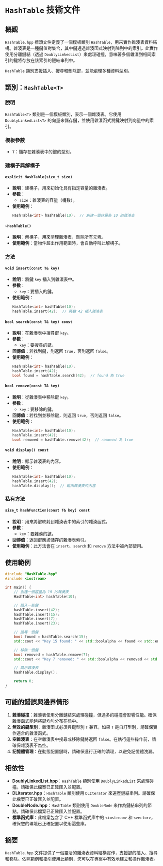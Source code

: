 # `HashTable` 技術文件

## 概觀

`HashTable.hpp` 標頭文件定義了一個模板類別 `HashTable`，用來實作雜湊表資料結構。雜湊表是一種鍵值對集合，其中鍵通過雜湊函式映射到陣列中的索引。此實作使用分離鏈結（透過 `DoublyLinkedList`）來處理碰撞，意味著多個雜湊到相同索引的鍵將存放在該索引的鏈結串列中。

`HashTable` 類別支援插入、搜尋和刪除鍵，並能處理多種資料型別。

## 類別：`HashTable<T>`

### 說明
`HashTable<T>` 類別是一個模板類別，表示一個雜湊表。它使用 `DoublyLinkedList<T>` 的向量來儲存鍵，並使用雜湊函式將鍵映射到向量中的索引。

### 模板參數
- `T`：儲存在雜湊表中的鍵的型別。

### 建構子與解構子

#### `explicit HashTable(size_t size)`
- **說明**：建構子，用來初始化具有指定容量的雜湊表。
- **參數**：
  - `size`：雜湊表的容量（桶數）。
- **使用範例**：
  ```cpp
  HashTable<int> hashTable(10);  // 創建一個容量為 10 的雜湊表
  ```

#### `~HashTable()`
- **說明**：解構子，用來清理雜湊表，刪除所有元素。
- **使用範例**：當物件超出作用範圍時，會自動呼叫此解構子。

### 方法

#### `void insert(const T& key)`
- **說明**：將鍵 `key` 插入到雜湊表中。
- **參數**：
  - `key`：要插入的鍵。
- **使用範例**：
  ```cpp
  HashTable<int> hashTable(10);
  hashTable.insert(42);  // 將鍵 42 插入雜湊表
  ```

#### `bool search(const T& key) const`
- **說明**：在雜湊表中搜尋鍵 `key`。
- **參數**：
  - `key`：要搜尋的鍵。
- **回傳值**：若找到鍵，則返回 `true`，否則返回 `false`。
- **使用範例**：
  ```cpp
  HashTable<int> hashTable(10);
  hashTable.insert(42);
  bool found = hashTable.search(42);  // found 為 true
  ```

#### `bool remove(const T& key)`
- **說明**：從雜湊表中移除鍵 `key`。
- **參數**：
  - `key`：要移除的鍵。
- **回傳值**：若找到並移除鍵，則返回 `true`，否則返回 `false`。
- **使用範例**：
  ```cpp
  HashTable<int> hashTable(10);
  hashTable.insert(42);
  bool removed = hashTable.remove(42);  // removed 為 true
  ```

#### `void display() const`
- **說明**：顯示雜湊表的內容。
- **使用範例**：
  ```cpp
  HashTable<int> hashTable(10);
  hashTable.insert(42);
  hashTable.display();  // 輸出雜湊表的內容
  ```

### 私有方法

#### `size_t hashFunction(const T& key) const`
- **說明**：用來將鍵映射到雜湊表中的索引的雜湊函式。
- **參數**：
  - `key`：要雜湊的鍵。
- **回傳值**：返回鍵應該儲存的雜湊表索引。
- **使用範例**：此方法會在 `insert`、`search` 和 `remove` 方法中被內部使用。

## 使用範例

```cpp
#include "HashTable.hpp"
#include <iostream>

int main() {
    // 創建一個容量為 10 的雜湊表
    HashTable<int> hashTable(10);

    // 插入一些鍵
    hashTable.insert(42);
    hashTable.insert(15);
    hashTable.insert(7);
    hashTable.insert(23);

    // 搜尋一個鍵
    bool found = hashTable.search(15);
    std::cout << "Key 15 found: " << std::boolalpha << found << std::endl;

    // 移除一個鍵
    bool removed = hashTable.remove(7);
    std::cout << "Key 7 removed: " << std::boolalpha << removed << std::endl;

    // 顯示雜湊表
    hashTable.display();

    return 0;
}
```

## 可能的錯誤與邊界情形

1. **雜湊碰撞**：雜湊表使用分離鏈結來處理碰撞，但過多的碰撞會影響性能。確保雜湊函式能夠將鍵均勻分布在桶中。
2. **無效的鍵型別**：雜湊函式必須與鍵型別 `T` 兼容。如果 `T` 是自訂型別，請確保實作適合的雜湊函式。
3. **空雜湊表**：在空雜湊表中搜尋或移除鍵將返回 `false`。在執行這些操作前，請確保雜湊表不為空。
4. **記憶體管理**：在動態配置鍵時，請確保進行正確的清理，以避免記憶體洩漏。

## 相依性

- **DoublyLinkedList.hpp**：`HashTable` 類別使用 `DoublyLinkedList` 來處理碰撞。請確保此檔案已正確匯入並配置。
- **DLIterator.hpp**：`HashTable` 類別使用 `DLIterator` 來遍歷鏈結串列。請確保此檔案已正確匯入並配置。
- **DoubleNode.hpp**：`HashTable` 類別使用 `DoubleNode` 來作為鏈結串列的節點。請確保此檔案已正確匯入並配置。
- **標準函式庫**：此檔案包含了 C++ 標準函式庫中的 `<iostream>` 和 `<vector>`，確保您的環境已正確配置以使用這些庫。

## 摘要

`HashTable.hpp` 文件提供了一個靈活的雜湊表資料結構實作，支援鍵的插入、搜尋和移除。依照範例和指引使用此類別，您可以在專案中有效地建立和操作雜湊表。
